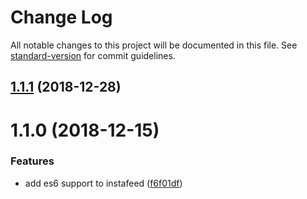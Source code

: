 # Change Log

All notable changes to this project will be documented in this file. See [standard-version](https://github.com/conventional-changelog/standard-version) for commit guidelines.

<a name="1.1.1"></a>
## [1.1.1](https://github.com/davidcunha/instafeed.es6/compare/v1.1.0...v1.1.1) (2018-12-28)



<a name="1.1.0"></a>
# 1.1.0 (2018-12-15)


### Features

* add es6 support to instafeed ([f6f01df](https://github.com/davidcunha/instafeed.es6/commit/f6f01df))
